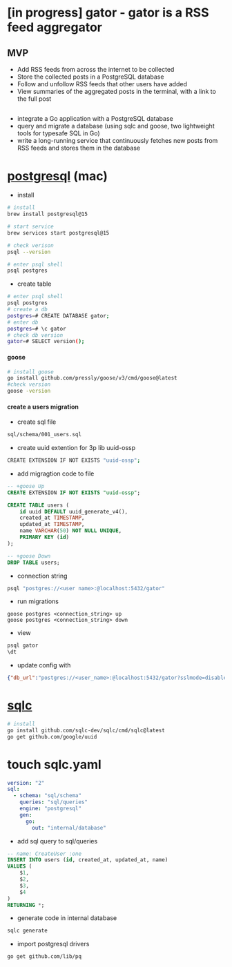 # [in progress] gator - gator is a RSS feed aggregator
## MVP
- Add RSS feeds from across the internet to be collected
- Store the collected posts in a PostgreSQL database
- Follow and unfollow RSS feeds that other users have added
- View summaries of the aggregated posts in the terminal, with a link to the full post
## 
- integrate a Go application with a PostgreSQL database
- query and migrate a database (using sqlc and goose, two lightweight tools for typesafe SQL in Go)
- write a long-running service that continuously fetches new posts from RSS feeds and stores them in the database

# [postgresql](https://www.postgresql.org/docs) (mac)
- install 
```bash
# install
brew install postgresql@15

# start service
brew services start postgresql@15

# check verison
psql --version

# enter psql shell
psql postgres
```

- create table 
```bash
# enter psql shell
psql postgres
# create a db
postgres=# CREATE DATABASE gator;
# enter db
postgres=# \c gator
# check db version 
gator=# SELECT version();
```

#### goose 
```bash
# install goose
go install github.com/pressly/goose/v3/cmd/goose@latest
#check version
goose -version
```
#### create a users migration 
- create sql file 
```bash  
sql/schema/001_users.sql
```
- create uuid extention for 3p lib uuid-ossp
```bash
CREATE EXTENSION IF NOT EXISTS "uuid-ossp";
```
- add migragtion code to file
```sql
-- +goose Up
CREATE EXTENSION IF NOT EXISTS "uuid-ossp";

CREATE TABLE users (
    id uuid DEFAULT uuid_generate_v4(),
    created_at TIMESTAMP,
    updated_at TIMESTAMP,
    name VARCHAR(50) NOT NULL UNIQUE,
    PRIMARY KEY (id)
);

-- +goose Down
DROP TABLE users;
```
- connection string
```bash
psql "postgres://<user name>:@localhost:5432/gator"
```
- run migrations
```
goose postgres <connection_string> up
goose postgres <connection_string> down
```
- view 
```bash
psql gator
\dt
```

- update config with
```json
{"db_url":"postgres://<user_name>:@localhost:5432/gator?sslmode=disable"}
```

# [sqlc](https://docs.sqlc.dev/en/latest/tutorials/getting-started-postgresql.html)

```bash 
# install 
go install github.com/sqlc-dev/sqlc/cmd/sqlc@latest
go get github.com/google/uuid
```
# touch sqlc.yaml
```yaml
version: "2"
sql:
  - schema: "sql/schema"
    queries: "sql/queries"
    engine: "postgresql"
    gen:
      go:
        out: "internal/database"
```
- add sql query to sql/queries
```sql
-- name: CreateUser :one
INSERT INTO users (id, created_at, updated_at, name)
VALUES (
    $1,
    $2,
    $3,
    $4
)
RETURNING *;
```
- generate code in internal database
```bash
sqlc generate
```

- import postgresql drivers
```bash
go get github.com/lib/pq
```

